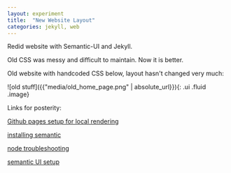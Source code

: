 ```yaml
---
layout: experiment 
title:  "New Website Layout"
categories: jekyll, web 
---
```


Redid website with Semantic-UI and Jekyll. 

Old CSS was messy and difficult to maintain.  Now it is better.

Old website with handcoded CSS below, layout hasn't changed very much:

![old stuff]({{"media/old_home_page.png" | absolute_url}}){: .ui .fluid .image}


Links for posterity: 


[Github pages setup for local rendering](https://help.github.com/articles/setting-up-your-github-pages-site-locally-with-jekyll/)

[installing semantic](https://semantic-ui.com/introduction/getting-started.html)

[node troubleshooting](https://stackoverflow.com/questions/25090452/gulp-command-not-found-after-install)

[semantic UI setup](https://excodus.com/en/blog/post/what-semantic-ui-and-how-set-environment)






